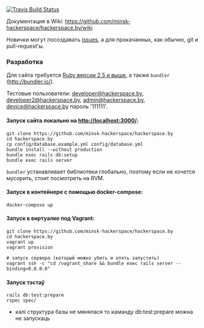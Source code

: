 [![Travis Build Status](https://img.shields.io/travis/minsk-hackerspace/hackerspace.by/master)](https://travis-ci.org/minsk-hackerspace/hackerspace.by)

Документация в Wiki: https://github.com/minsk-hackerspace/hackerspace.by/wiki

Новички могут посоздавать [issues](https://github.com/minsk-hackerspace/hackerspace.by/issues), а для прокачанных, как обычно, git и pull-request'ы.

### Разработка

Для сайта требуется [Ruby версии 2.5 и выше](https://www.ruby-lang.org/en/installation/), а также `bundler` (http://bundler.io/).

Тестовые пользователи: developer@hackerspace.by, developer2@hackerspace.by, admin@hackerspace.by, device@hackerspace.by пароль '111111'.


#### Запуск сайта локально на [http://localhost:3000/](http://localhost:3000/):

```
git clone https://github.com/minsk-hackerspace/hackerspace.by
cd hackerspace.by
cp config/database.example.yml config/database.yml
bundle install --without production
bundle exec rails db:setup
bundle exec rails server
```

`bundler` устанавливает библиотеки глобально, поэтому если не хочется мусорить, стоит посмотреть на RVM.

#### Запуск в контейнере с помощью docker-compose:
```
docker-compose up
```

#### Запуск в виртуалке под Vagrant:

```
git clone https://github.com/minsk-hackerspace/hackerspace.by
cd hackerspace.by
vagrant up
vagrant provision

# запуск сервера (который можно убить и опять запустить)
vagrant ssh -c "cd /vagrant_share && bundle exec rails server --binding=0.0.0.0"

```

#### Запуск тэстаў
```
rails db:test:prepare
rspec spec/
```
* калі структура базы не мянялася то каманду db:test:prepare можна не запускаць
